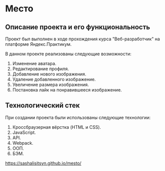 # Место

## Описание проекта и его функциональность

Проект был выполнен в ходе прохождения курса "Веб-разработчик" на платформе Яндекс.Практикум.

В данном проекте реализованы следующие возможности:

1. Изменение аватара.
2. Редактирование профиля.
3. Добавление нового изображения.
4. Удаление добавленного изображение.
5. Увеличение размера изображения.
6. Постановка лайк на понравившееся изображение.

## Технологический стек

При создании проекта были использованы следующие технологии:

1. Кроссбраузерная вёрстка (HTML и CSS).
2. JavaScript.
3. API.
4. Webpack.
5. ООП.
6. БЭМ.


https://sashalisitsyn.github.io/mesto/
